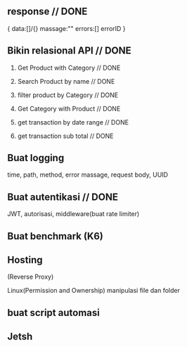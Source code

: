 ## response // DONE
{
    data:[]/{}
    massage:""
    errors:[]
    errorID
}

## Bikin relasional API // DONE
1. Get Product with Category // DONE
2. Search Product by name // DONE
3. filter product by Category // DONE

4. Get Category with Product // DONE
5. get transaction by date range // DONE
6. get transaction sub total // DONE

## Buat logging
time, path, method, error massage, request body, UUID

## Buat autentikasi // DONE
JWT, autorisasi, middleware(buat rate limiter)

## Buat benchmark (K6)

## Hosting
(Reverse Proxy) 

Linux(Permission and Ownership)
manipulasi file dan folder

## buat script automasi

## Jetsh